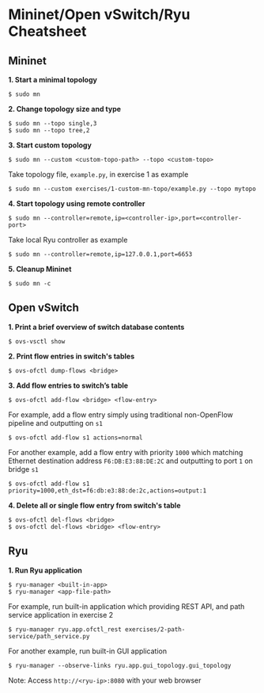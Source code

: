 # Mininet/Open vSwitch/Ryu Cheatsheet

## Mininet
**1. Start a minimal topology**
```
$ sudo mn
```

**2. Change topology size and type**
```
$ sudo mn --topo single,3
$ sudo mn --topo tree,2
```

**3. Start custom topology**
```
$ sudo mn --custom <custom-topo-path> --topo <custom-topo>
```
Take topology file, `example.py`, in exercise 1 as example
```
$ sudo mn --custom exercises/1-custom-mn-topo/example.py --topo mytopo
```

**4. Start topology using remote controller**
```
$ sudo mn --controller=remote,ip=<controller-ip>,port=<controller-port>
```
Take local Ryu controller as example
```
$ sudo mn --controller=remote,ip=127.0.0.1,port=6653
```

**5. Cleanup Mininet**
```
$ sudo mn -c
```

## Open vSwitch
**1. Print a brief overview of switch database contents**
```
$ ovs-vsctl show
```

**2. Print flow entries in switch's tables**
```
$ ovs-ofctl dump-flows <bridge>
```

**3. Add flow entries to switch’s table**
```
$ ovs-ofctl add-flow <bridge> <flow-entry>
```
For example, add a flow entry simply using traditional non-OpenFlow pipeline and outputting on `s1`
```
$ ovs-ofctl add-flow s1 actions=normal
```
For another example, add a flow entry with priority `1000` which matching Ethernet destination address `F6:DB:E3:88:DE:2C` and outputting to port `1` on bridge `s1`
```
$ ovs-ofctl add-flow s1 priority=1000,eth_dst=f6:db:e3:88:de:2c,actions=output:1
```

**4. Delete all or single flow entry from switch's table**
```
$ ovs-ofctl del-flows <bridge>
$ ovs-ofctl del-flows <bridge> <flow-entry>
```

## Ryu
**1. Run Ryu application**
```
$ ryu-manager <built-in-app>
$ ryu-manager <app-file-path>
```
For example, run built-in application which providing REST API, and path service application in exercise 2
```
$ ryu-manager ryu.app.ofctl_rest exercises/2-path-service/path_service.py
```
For another example, run built-in GUI application
```
$ ryu-manager --observe-links ryu.app.gui_topology.gui_topology
```
Note: Access `http://<ryu-ip>:8080` with your web browser
